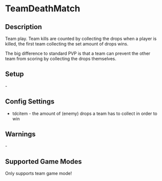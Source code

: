 # TeamDeathMatch

## Description

Team play. Team kills are counted by collecting the drops when a player is killed, the first team collecting the set amount of drops wins.

The big difference to standard PVP is that a team can prevent the other team from scoring by collecting the drops themselves.

## Setup

\-

## Config Settings

- tdcitem \- the amount of (enemy) drops a team has to collect in order to win

## Warnings

\-

## Supported Game Modes

Only supports team game mode!
